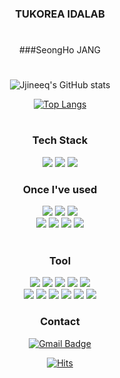 <div align = "center">

### TUKOREA IDALAB 
#
###SeongHo JANG
#

	
![Jjineeq's GitHub stats](https://github-readme-stats.vercel.app/api?username=Jjineeq&show_icons=true&theme=dark)

	
[![Top Langs](https://github-readme-stats.vercel.app/api/top-langs/?username=jjineeq&langs_count=8&layout=compact&theme=dark#gh-dark-mode-only&hide=Makefile,Assembly&hide_progress=true)](https://github.com/jjineeq/github-readme-stats#gh-dark-mode-only)

<!--
[![Jjineeq's github activity graph](https://github-readme-activity-graph.cyclic.app/graph?username=jjineeq&theme=high-contrast)](https://github.com/jjineeq/github-readme-activity-graph)
[![Solved.ac Profile](http://mazassumnida.wtf/api/generate_badge?boj=jangsung0212)](https://solved.ac/jangsung0212)
-->

#
<h3 align="center">Tech Stack</h3>
<img src="https://img.shields.io/badge/Python-3766AB?style=flat-square&logo=Python&logoColor=white"/> 
<img src="https://img.shields.io/badge/Rstudio-75AADB?style=flat-square&logo=Rstudio&logoColor=white"/>
<img src="https://img.shields.io/badge/Mysql-E6B91E?style=flat-square&logo=MySql&logoColor=white"/> 

<br>
<h3 align="center">Once I've used</h3>
<img src="https://img.shields.io/badge/C-A8B9CC?style=flat-square&logo=C&logoColor=white"/>
<img src="https://img.shields.io/badge/C++-00599C?style=flat-square&logo=c%2B%2B&logoColor=white"/>
<img src="https://img.shields.io/badge/Javascript-ffb13b?style=flat-square&logo=javascript&logoColor=white"/>
<br>
<img src="https://img.shields.io/badge/HTML-E34F26?style=flat-square&logo=HTML5&logoColor=white"/>
<img src="https://img.shields.io/badge/Node.js-339933?style=flat-square&logo=Node.js&logoColor=white"/>
<img src="https://img.shields.io/badge/CSS-1572B6?style=flat-square&logo=CSS3&logoColor=white"/>
<img src="https://img.shields.io/badge/Ruby-CC342D?style=flat-square&logo=Ruby&logoColor=white"/>
<br>
<br>
<h3 align="center">Tool</h3>
<img src="https://img.shields.io/badge/VisualStudio-5C2D91?style=flat-square&logo=Visualstudio&logoColor=white"/>
<img src="https://img.shields.io/badge/VScode-007ACC?style=flat-square&logo=Visualstudiocode&logoColor=white"/>
<img src="https://img.shields.io/badge/Docker-2496ED?style=flat-square&logo=Docker&logoColor=white"/>
<img src="https://img.shields.io/badge/SamsungBrightics-1428A0?style=flat-square&logo=Samsung&logoColor=white"/>
<img src="https://img.shields.io/badge/Tableau-E97627?style=flat-square&logo=Tableau&logoColor=white"/>
<br>
<img src="https://img.shields.io/badge/Arduino-00979D?style=flat-square&logo=Arduino&logoColor=white"/>
<img src="https://img.shields.io/badge/RaspberryPi-A22846?style=flat-square&logo=RaspberryPi&logoColor=white"/>
<img src="https://img.shields.io/badge/Orange3-44A833?style=flat-square&logo=Anaconda&logoColor=white"/>
<img src="https://img.shields.io/badge/Grafana-F46800?style=flat-square&logo=Grafana&logoColor=white"/>
<img src="https://img.shields.io/badge/Prometheus-E6522C?style=flat-square&logo=Prometheus&logoColor=white"/>
<img src="https://img.shields.io/badge/Kubernetes-326CE5?style=flat-square&logo=Kubernetes&logoColor=white"/>
<!--
<br>
<h3 align="center">Sometime used</h3>
<img src="https://img.shields.io/badge/Photoshop-31A8FF?style=flat-square&logo=AdobePhotoshop&logoColor=white"/>
<img src="https://img.shields.io/badge/PremierePro-9999FF?style=flat-square&logo=AdobePremierePro&logoColor=white"/>
<img src="https://img.shields.io/badge/Lightroom-31A8FF?style=flat-square&logo=AdobeLightroom&logoColor=white"/>
<img src="https://img.shields.io/badge/Illustrator-FF9A00?style=flat-square&logo=AdobeIllustrator&logoColor=white"/>
-->
<br>
<h3 align="center">Contact</h3>

[![Gmail Badge](https://img.shields.io/badge/Gmail-d14836?style=flat-square&logo=Gmail&logoColor=white&link=Jjineeq:jangsung0212@gmail.com)](mailto:jangsung0212@gmail.com)
	
[![Hits](https://hits.seeyoufarm.com/api/count/incr/badge.svg?url=https%3A%2F%2Fgithub.com%2FJjineeq&count_bg=%2379C83D&title_bg=%23555555&icon=&icon_color=%23E7E7E7&title=hits&edge_flat=true)](https://hits.seeyoufarm.com)

<!--
[![Hits](https://hits.sh/github.com/Jjineeq.svg?view=today-total&extraCount=580&color=49ee0b)](https://hits.sh/github.com/Jjineeq/)

[![Tech Blog Badge](http://img.shields.io/badge/-Tech%20blog-black?style=flat-square&logo=github&link=https://zzsza.github.io/)](https://zzsza.github.io/)
	
[![Linkedin Badge](https://img.shields.io/badge/-LinkedIn-blue?style=flat-square&logo=Linkedin&logoColor=white&link=https://www.linkedin.com/in/seong-yun-byeon-8183a8113/)](https://www.linkedin.com/in/seong-yun-byeon-8183a8113/)
	
[![Youtube Badge](https://img.shields.io/badge/Youtube-ff0000?style=flat-square&logo=youtube&link=https://www.youtube.com/c/kyleschool)](https://www.youtube.com/c/kyleschool)
	
[![Facebook Badge](https://img.shields.io/badge/facebook-1877f2?style=flat-square&logo=facebook&logoColor=white&link=https://www.facebook.com/zzsza)](https://www.facebook.com/zzsza)
	




**Jjineeq/Jjineeq** is a ✨ _special_ ✨ repository because its `README.md` (this file) appears on your GitHub profile.

Here are some ideas to get you started:

- 🔭 I’m currently working on ...
- 🌱 I’m currently learning ...
- 👯 I’m looking to collaborate on ...
- 🤔 I’m looking for help with ...
- 💬 Ask me about ...
- 📫 How to reach me: ...
- 😄 Pronouns: ...
- ⚡ Fun fact: ...


-->
</div>
